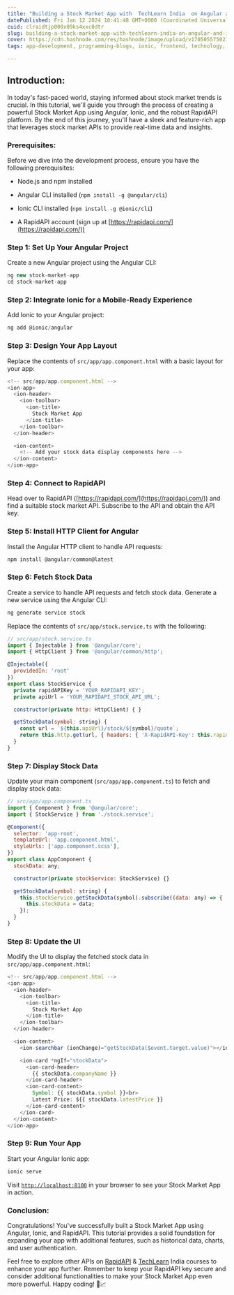 ```yaml
---
title: "Building a Stock Market App with  TechLearn India  on Angular and Ionic using RapidAPI"
datePublished: Fri Jan 12 2024 10:41:48 GMT+0000 (Coordinated Universal Time)
cuid: clraidtjp000x09ks4xxc0dtr
slug: building-a-stock-market-app-with-techlearn-india-on-angular-and-ionic-using-rapidapi
cover: https://cdn.hashnode.com/res/hashnode/image/upload/v1705055750210/b61c6208-3447-4323-b9f0-c1b01ed9163c.jpeg
tags: app-development, programming-blogs, ionic, frontend, technology, angularjs, apis, developer, learning, coding, frontend-development, stockmarket, rapidapi, techlearnindia

---
```


## **Introduction:**

In today's fast-paced world, staying informed about stock market trends is crucial. In this tutorial, we'll guide you through the process of creating a powerful Stock Market App using Angular, Ionic, and the robust RapidAPI platform. By the end of this journey, you'll have a sleek and feature-rich app that leverages stock market APIs to provide real-time data and insights.

### **Prerequisites:**

Before we dive into the development process, ensure you have the following prerequisites:

* Node.js and npm installed
    
* Angular CLI installed (`npm install -g @angular/cli`)
    
* Ionic CLI installed (`npm install -g @ionic/cli`)
    
* A RapidAPI account (sign up at [https://rapidapi.com/](https://rapidapi.com/))
    

### **Step 1: Set Up Your Angular Project**

Create a new Angular project using the Angular CLI:

```javascript
ng new stock-market-app
cd stock-market-app
```

### **Step 2: Integrate Ionic for a Mobile-Ready Experience**

Add Ionic to your Angular project:

```javascript
ng add @ionic/angular
```

### **Step 3: Design Your App Layout**

Replace the contents of `src/app/app.component.html` with a basic layout for your app:

```javascript
<!-- src/app/app.component.html -->
<ion-app>
  <ion-header>
    <ion-toolbar>
      <ion-title>
        Stock Market App
      </ion-title>
    </ion-toolbar>
  </ion-header>

  <ion-content>
    <!-- Add your stock data display components here -->
  </ion-content>
</ion-app>
```

### **Step 4: Connect to RapidAPI**

Head over to RapidAPI ([https://rapidapi.com/](https://rapidapi.com/)) and find a suitable stock market API. Subscribe to the API and obtain the API key.

### **Step 5: Install HTTP Client for Angular**

Install the Angular HTTP client to handle API requests:

```javascript
npm install @angular/common@latest
```

### **Step 6: Fetch Stock Data**

Create a service to handle API requests and fetch stock data. Generate a new service using the Angular CLI:

```javascript
ng generate service stock
```

Replace the contents of `src/app/stock.service.ts` with the following:

```javascript
// src/app/stock.service.ts
import { Injectable } from '@angular/core';
import { HttpClient } from '@angular/common/http';

@Injectable({
  providedIn: 'root'
})
export class StockService {
  private rapidAPIKey = 'YOUR_RAPIDAPI_KEY';
  private apiUrl = 'YOUR_RAPIDAPI_STOCK_API_URL';

  constructor(private http: HttpClient) { }

  getStockData(symbol: string) {
    const url = `${this.apiUrl}/stock/${symbol}/quote`;
    return this.http.get(url, { headers: { 'X-RapidAPI-Key': this.rapidAPIKey } });
  }
}
```

### **Step 7: Display Stock Data**

Update your main component (`src/app/app.component.ts`) to fetch and display stock data:

```javascript
// src/app/app.component.ts
import { Component } from '@angular/core';
import { StockService } from './stock.service';

@Component({
  selector: 'app-root',
  templateUrl: 'app.component.html',
  styleUrls: ['app.component.scss'],
})
export class AppComponent {
  stockData: any;

  constructor(private stockService: StockService) {}

  getStockData(symbol: string) {
    this.stockService.getStockData(symbol).subscribe((data: any) => {
      this.stockData = data;
    });
  }
}
```

### **Step 8: Update the UI**

Modify the UI to display the fetched stock data in `src/app/app.component.html`:

```javascript
<!-- src/app/app.component.html -->
<ion-app>
  <ion-header>
    <ion-toolbar>
      <ion-title>
        Stock Market App
      </ion-title>
    </ion-toolbar>
  </ion-header>

  <ion-content>
    <ion-searchbar (ionChange)="getStockData($event.target.value)"></ion-searchbar>

    <ion-card *ngIf="stockData">
      <ion-card-header>
        {{ stockData.companyName }}
      </ion-card-header>
      <ion-card-content>
        Symbol: {{ stockData.symbol }}<br>
        Latest Price: ${{ stockData.latestPrice }}
      </ion-card-content>
    </ion-card>
  </ion-content>
</ion-app>
```

### **Step 9: Run Your App**

Start your Angular Ionic app:

```javascript
ionic serve
```

Visit [`http://localhost:8100`](https://rapidapi.com/) in your browser to see your Stock Market App in action.

### **Conclusion:**

Congratulations! You've successfully built a Stock Market App using Angular, Ionic, and RapidAPI. This tutorial provides a solid foundation for expanding your app with additional features, such as historical data, charts, and user authentication.

Feel free to explore other APIs on [RapidAPI](https://rapidapi.com/) & [TechLearn](https://techlearnindia.com) India courses to enhance your app further. Remember to keep your RapidAPI key secure and consider additional functionalities to make your Stock Market App even more powerful. Happy coding! 🚀📈